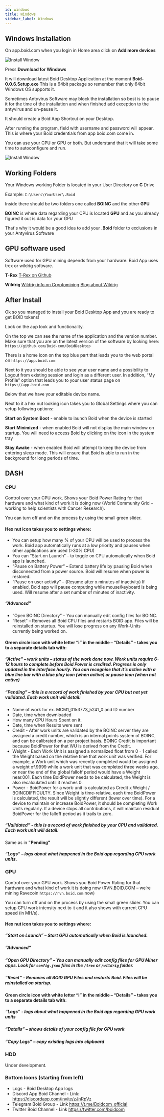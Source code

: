 ```yaml
---
id: windows
title: Windows
sidebar_label: Windows
---
```

## Windows Installation

On app.boid.com when you login in Home area click on **Add more devices**

![Install Window](/img/windows_app_2.png "Install Window")

Press **Download for Windows**

It will download latest Boid Desktop Application at the moment **Boid-0.0.6.Setup.exe**
This is a 64bit package so remember that only 64bit Windows OS supports it.

Sometimes Antyvirus Software may block the installation so best is to pause it for the time of the installation and when finished add exception to the antyvirus and un-pause it.

It should create a Boid App Shortcut on your Desktop.

After running the program, field with username and password will appear. This is where your Boid credentials from app boid.com come in.

You can use your CPU or GPU or both. But understand that it will take some time to autoconfigure and run.

![Install Window](/img/windows_app_1.png "Install Window")


## Working Folders

Your Windows working Folder is located in your User Directory on **C** Drive

Example: ```C:\Users\YourUser\.Boid```

Inside there should be two folders one called **BOINC** and the other **GPU**

**BOINC** is where data regarding your CPU is located
**GPU** and as you already figured it out is data for your GPU

That's why it would be a good idea to add your **.Boid** folder to exclusions in your Antyvirus Software

## GPU software used

Software used for GPU mining depends from your hardware. Boid App uses trex or wildrig software.

**T-Rex** [T-Rex on Github](https://github.com/trexminer/T-Rex/releases)

**Wildrig** [Wildrig info on Cryptomining](https://cryptomining-blog.com/tag/wildrig-miner/) [Blog about Wildrig](https://bitcointalk.org/index.php?topic=5023676.820)


## After Install

Ok so you managed to install your Boid Desktop App and you are ready to get BOID tokens!

Look on the app look and functionality.

On the top we can see the name of the application and the version number. Make sure that you are on the latest version of the software by looking here: ```https://github.com/Boid-com/BoidDesktop```

There is a home icon on the top blue part that leads you to the web portal on ```https://app.boid.com```

Next to it you should be able to see your user name and a possibility to Logout from existing session and login as a different user. In addition, “My Profile” option that leads you to your user status page on ```https://app.boid.com```

Below that we have your editable device name.

Next to it a hex nut looking icon takes you to Global Settings where you can setup following options:

**Start on System Boot** - enable to launch Boid when the device is started

**Start Minimized** - when enabled Boid will not display the main window on startup. You will need to access Boid by clicking on the icon in the system tray

**Stay Awake** - when enabled Boid will attempt to keep the device from entering sleep mode. This will ensure that Boid is able to run in the background for long periods of time.

## DASH

### CPU

Control over your CPU work. Shows your Boid Power Rating for that hardware and what kind of work it is doing now (World Community Grid – working to help scientists with Cancer Research).

You can turn off and on the process by using the small green slider.

#### Hex nut icon takes you to settings where:
- You can setup how many % of your CPU will be used to process the work. Boid app automatically runs at a low priority and pauses when other applications are used (>30% CPU)
- You can “Start on Launch” – to toggle on CPU automatically when Boid app is launched.
- "Pause on Battery Power” – Extend battery life by pausing Boid when disconnected from a power source. Boid will resume when power is restored.
- “Pause on user activity” – (Resume after x minutes of inactivity) If enabled, Boid app will pause computing while mouse/keyboard is being used. Will resume after a set number of minutes of inactivity.

##### “Advanced”
- “Open BOINC Directory” – You can manually edit config files for BOINC.
- “Reset” – Removes all Boid CPU files and restarts BOID app. Files will be reinstalled on startup. You will lose progress on any Work-Units currently being worked on.

#### Green circle icon with white letter “i” in the middle – “Details” – takes you to a separate details tab with:

#####  “Active” – work units – status of the work done now. Work units require 6-12 hours to complete before Boid Power is credited. Progress is only updated in the interface hourly. You can recognise that it’s active with a blue line bar with a blue play icon (when active) or pause icon (when not active)
##### “Pending” – this is a record of work finished by your CPU but not yet validated. Each work unit will detail:
- Name of work for ex. MCM1_0153773_5241_0 and ID number
- Date, time when downloaded
- How many CPU Hours Spent on it.
- Date, time when Results were sent
- Credit - After work units are validated by the BOINC server they are assigned a credit number, which is an internal points system of BOINC, and can be calibrated on a per project basis. BOINC Credit is important because BoidPower for that WU is derived from the Credit.
- Weight - Each Work Unit is assigned a normalized float from 0 - 1 called the Weight based on the relative time that work unit was verified. For example, a Work unit which was recently completed would be assigned a weight of.9999 while a work unit that was completed three weeks ago, or near the end of the global falloff period would have a Weight near.001. Each time BoidPower needs to be calculated, the Weight is also recalculated until it reaches 0.
- Power - BoidPower for a work-unit is calculated as Credit x Weight / BOINCDIFFICULTY. Since Weight is time-relative, each time BoidPower is calculated, the result will be slightly different (lower over time). For a device to maintain or increase BoidPower, it should be completing Work Units regularly. If a device stops all contributions, it will maintain residual BoidPower for the falloff period as it trails to zero.
##### “Validated” - this is a record of work finished by your CPU and validated. Each work unit will detail:
Same as in **"Pending"**
##### “Logs” – logs about what happened in the Boid app regarding CPU work units.

### GPU
Control over your GPU work. Shows you Boid Power Rating for that hardware and what kind of work it is doing now (RVN.BOID.COM – we’re mining Ravecoin ``https://rvn.boid.com`` now)

You can turn off and on the process by using the small green slider. You can setup GPU work intensity next to it and it also shows with current GPU speed (in MH/s).

#### Hex nut icon takes you to settings where:
##### “Start on Launch” – Start GPU automatically when Boid is launched.
##### “Advanced”
##### “Open GPU Directory” – You can manually edit config files for GPU Miner apps. Look for ``config.json`` files in the ``/trex`` or ``/wildrig`` folder.
##### “Reset” – Removes all BOID GPU Files and restarts Boid. Files will be reinstalled on startup.
#### Green circle icon with white letter “i” in the middle – “Details” – takes you to a separate details tab with:
##### “Logs” - logs about what happened in the Boid app regarding GPU work units
##### “Details” – shows details of your config file for GPU work
##### “Copy Logs” – copy existing logs into clipboard

### HDD
Under development.

### Bottom Icons (starting from left)
- Logs - Boid Desktop App logs
- Discord App Boid Channel - Link: https://discordapp.com/invite/zJnRpVz
- Telegram Boid Group - Link https://t.me/Boidcom_official
- Twitter Boid Channel - Link https://twitter.com/boidcom